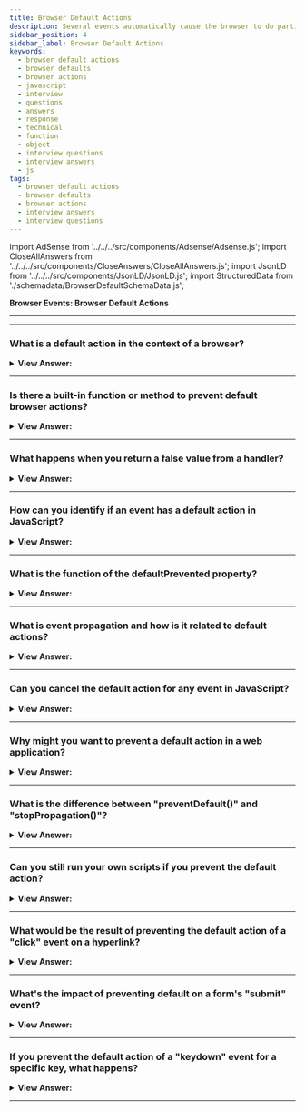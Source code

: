 ```yaml
---
title: Browser Default Actions
description: Several events automatically cause the browser to do particular actions by default. These are called default browser actions. Interview Questions
sidebar_position: 4
sidebar_label: Browser Default Actions
keywords:
  - browser default actions
  - browser defaults
  - browser actions
  - javascript
  - interview
  - questions
  - answers
  - response
  - technical
  - function
  - object
  - interview questions
  - interview answers
  - js
tags:
  - browser default actions
  - browser defaults
  - browser actions
  - interview answers
  - interview questions
---
```


import AdSense from '../../../src/components/Adsense/Adsense.js';
import CloseAllAnswers from '../../../src/components/CloseAnswers/CloseAllAnswers.js';
import JsonLD from '../../../src/components/JsonLD/JsonLD.js';
import StructuredData from './schemadata/BrowserDefaultSchemaData.js';

<JsonLD data={StructuredData} />

<head>
  <title>Browser Default Actions | JavaScript Frontend Interview</title>
</head>

**Browser Events: Browser Default Actions**

---

<AdSense />

---

<CloseAllAnswers />

### What is a default action in the context of a browser?

<details>
  <summary><strong>View Answer:</strong></summary>
  <div>
  <div><strong>Interview Response:</strong> A default action is a browser's built-in behavior that occurs in response to specific user events, such as clicking a link, submitting a form, or pressing a key. There are several different default actions in the browser. For instance, a click on a link initiates the navigation to the specified URL. Another default action is highlighting text when pressing a mouse button as we glide over the text. As developers, we have control over many of these actions.
    </div>
  </div>
</details>

---

### Is there a built-in function or method to prevent default browser actions?

<details>
  <summary><strong>View Answer:</strong></summary>
  <div>
  <div><strong>Interview Response:</strong> Yes, the `preventDefault()` method in JavaScript can be used to stop a browser's default action associated with a specific event from occurring.
    </div><br />
  <div><strong className="codeExample">Code Example:</strong><br /><br />

  <div></div>

```html
<a href="/" onclick="return false">Click here</a>
<!-- or -->
<a href="/" onclick="event.preventDefault()">here</a>
```

  </div>
  </div>
</details>

---

### What happens when you return a false value from a handler?

<details>
  <summary><strong>View Answer:</strong></summary>
  <div>
  <div><strong>Interview Response:</strong> Returning false from an event handler in JavaScript is similar to calling both `preventDefault()` and `stopPropagation()`, stopping both the default action and event propagation.The value returned by an event handler usually gets ignored. The only exception is returning false from a handler assigned on&#8249;event&#8249;. In all other circumstances, the return value gets disregarded, making no sense to return true.
    </div><br />
  <div><strong className="codeExample">Code Example:</strong><br /><br />

  <div></div>

In JavaScript, you might return false from an event handler to prevent the default action.

```javascript
document.querySelector('a').addEventListener('click', function(event) {
  event.preventDefault(); // Prevents the default action.
  // Your code here...
  return false; // This also works like event.preventDefault();
});
```

In this case, clicking the link will not navigate to its href.

  </div>
  </div>
</details>

---

### How can you identify if an event has a default action in JavaScript?

<details>
  <summary><strong>View Answer:</strong></summary>
  <div>
  <div><strong>Interview Response:</strong> Use the `event.defaultPrevented` property on the event object to check if the default action has been prevented or if the event has a default action.
  </div><br />
  <div><strong className="codeExample">Code Example:</strong><br /><br />

  <div></div>

```js
button.addEventListener('click', function(event) {
  event.preventDefault();
  if (event.defaultPrevented) {
    console.log('The event had a default action which was prevented');
  } else {
    console.log('The event did not have a default action');
  }
});
```

  </div>
  </div>
</details>

---

### What is the function of the defaultPrevented property?

<details>
  <summary><strong>View Answer:</strong></summary>
  <div>
  <div><strong>Interview Response:</strong> The `defaultPrevented` property events returns a Boolean indicating if the event's default action has been prevented via `preventDefault()` method. It's true if default action is prevented, false otherwise.
    </div><br />
  <div><strong className="codeExample">Code Example:</strong><br /><br />

  <div></div>

```html
<p>Right-click for the document menu</p>
<button id="elem">Right-click for the button menu</button>

<script>
  elem.oncontextmenu = function (event) {
    event.preventDefault();
    console.log('Button context menu');
  };

  document.oncontextmenu = function (event) {
    if (event.defaultPrevented) return;

    event.preventDefault();
    console.log('Document context menu');
  };
</script>
```

  </div>
  </div>
</details>

---

### What is event propagation and how is it related to default actions?

<details>
  <summary><strong>View Answer:</strong></summary>
  <div>
  <div><strong>Interview Response:</strong> Event propagation is the process through which events travel in the DOM hierarchy. It consists of capturing, target, and bubbling phases. Default actions occur after event propagation, if not prevented.
  </div>
  </div>
</details>

---

### Can you cancel the default action for any event in JavaScript?

<details>
  <summary><strong>View Answer:</strong></summary>
  <div>
  <div><strong>Interview Response:</strong> While most events' default actions can be canceled, some events, such as `load`, `scroll` or `readystatechange`, do not have cancelable default actions.
  </div><br />
  <div><strong>Technical Details:</strong> The Event interface has a read-only property named cancelable which indicates whether or not the event is cancelable. An event is cancelable if it can be cancelled by calling the preventDefault method. For example, the 'click' event is usually cancelable, while the 'load' event is usually not.
  </div><br />
  <div><strong className="codeExample">Code Example:</strong><br /><br />

  <div></div>

You can check if an event is cancelable by reading the **cancelable** property.

```js
element.addEventListener('click', function(event) {
  if (event.cancelable) {
    // The event can be cancelled
    event.preventDefault();
  } else {
    // The event cannot be cancelled
  }
});
```

  </div>
  </div>
</details>

---

### Why might you want to prevent a default action in a web application?

<details>
  <summary><strong>View Answer:</strong></summary>
  <div>
  <div><strong>Interview Response:</strong> Preventing default actions allows developers to implement custom behaviors for events, such as handling form submissions with AJAX or creating custom context menus.
  </div>
  </div>
</details>

---

### What is the difference between "preventDefault()" and "stopPropagation()"?

<details>
  <summary><strong>View Answer:</strong></summary>
  <div>
  <div><strong>Interview Response:</strong> `preventDefault()` stops the default action of an event from occurring. `stopPropagation()` prevents further propagation of an event through the DOM tree, stopping any parent handlers from being notified.
  </div><br />
  <div><strong className="codeExample">Code Example:</strong><br /><br />

  <div></div>

Here's a code example illustrating both methods.

```javascript
document.querySelector("#child").addEventListener('click', function(event) {
  event.preventDefault(); // Prevents the default action.
  event.stopPropagation(); // Stops the event from bubbling up.
  console.log('Child clicked!');
});

document.querySelector("#parent").addEventListener('click', function(event) {
  console.log('Parent clicked!'); // This won't be triggered when child is clicked because of stopPropagation().
});

// Assuming HTML structure like:
// <div id="parent">
//   <button id="child">Click me</button>
// </div>
```

In this example, when the child button is clicked, 'Child clicked!' is logged to the console. The event does not bubble up to the parent due to `stopPropagation()`, and so 'Parent clicked!' is not logged. `preventDefault()` would be more meaningful in a context where the event has a default action, such as a form submission or a link click.

  </div>
  </div>
</details>

---

### Can you still run your own scripts if you prevent the default action?

<details>
  <summary><strong>View Answer:</strong></summary>
  <div>
  <div><strong>Interview Response:</strong> Yes, preventing the default action only stops the browser's built-in behavior, not any custom scripts or event handlers you've attached.
  </div>
  </div>
</details>

---

### What would be the result of preventing the default action of a "click" event on a hyperlink?

<details>
  <summary><strong>View Answer:</strong></summary>
  <div>
  <div><strong>Interview Response:</strong> Preventing the default action of a <strong>click</strong> event on a hyperlink will stop the browser from navigating to the hyperlink's URL.
  </div>
  </div>
</details>

---

### What's the impact of preventing default on a form's "submit" event?

<details>
  <summary><strong>View Answer:</strong></summary>
  <div>
  <div><strong>Interview Response:</strong> Preventing default on a form's <strong>submit</strong> event stops the form from being submitted to the server, which is useful when handling form submission via JavaScript or AJAX.
  </div>
  </div>
</details>

---

### If you prevent the default action of a "keydown" event for a specific key, what happens?

<details>
  <summary><strong>View Answer:</strong></summary>
  <div>
  <div><strong>Interview Response:</strong> Preventing the default action of a "keydown" event for a specific key stops that key from performing its default function, so the input associated with it won't be reflected in the UI.
  </div><br />
  <div><strong className="codeExample">Code Example:</strong><br /><br />

  <div></div>

```js
document.querySelector('#textInput').addEventListener('keydown', function(event) {
  if (event.key === 'Enter') {
    event.preventDefault(); // Prevents the default action.
    console.log('Enter key was pressed but its default action was prevented.');
  }
});

// Assuming HTML like:
// <input type="text" id="textInput" />
```

  </div>
  </div>
</details>

---
